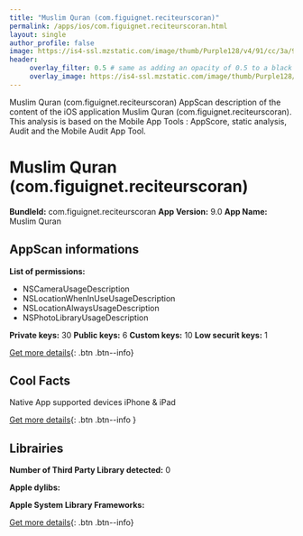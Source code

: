 ```yaml
---
title: "Muslim Quran (com.figuignet.reciteurscoran)"
permalink: /apps/ios/com.figuignet.reciteurscoran.html
layout: single
author_profile: false
image: https://is4-ssl.mzstatic.com/image/thumb/Purple128/v4/91/cc/3a/91cc3a00-1659-369e-8df3-fb1beebbfbe8/mzl.ktrqoybt.png/512x512bb.jpg
header: 
     overlay_filter: 0.5 # same as adding an opacity of 0.5 to a black background
     overlay_image: https://is4-ssl.mzstatic.com/image/thumb/Purple128/v4/91/cc/3a/91cc3a00-1659-369e-8df3-fb1beebbfbe8/mzl.ktrqoybt.png/512x512bb.jpg
---
```

Muslim Quran (com.figuignet.reciteurscoran) AppScan description of the content of the iOS application Muslim Quran (com.figuignet.reciteurscoran). This analysis is based on the Mobile App Tools : AppScore, static analysis, Audit and the Mobile Audit App Tool.

# Muslim Quran (com.figuignet.reciteurscoran)

**BundleId:** com.figuignet.reciteurscoran
**App Version:** 9.0
**App Name:** Muslim Quran


## AppScan informations 

**List of permissions:** 
- NSCameraUsageDescription
- NSLocationWhenInUseUsageDescription
- NSLocationAlwaysUsageDescription
- NSPhotoLibraryUsageDescription
  
  
**Private keys:** 30
**Public keys:** 6
**Custom keys:** 10
**Low securit keys:** 1
  
[Get more details](/pricing.html){: .btn .btn--info}

## Cool Facts

Native App
supported devices iPhone & iPad
  
[Get more details](/pricing.html){: .btn .btn--info }

## Librairies 
**Number of Third Party Library detected:** 0


**Apple dylibs:**


**Apple System Library Frameworks:**


  
[Get more details](/pricing.html){: .btn .btn--info}

